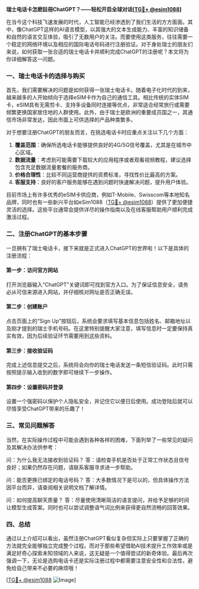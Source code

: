 **瑞士电话卡怎麽註冊ChatGPT？——轻松开启全球对话[[TG💪+ @esim1088](https://t.me/s/esim1088)]**

在当今这个科技飞速发展的时代，人工智能已经渗透到了我们生活的方方面面。其中，像ChatGPT这样的AI语言模型，以其强大的文本生成能力、丰富的知识储备和自然的语言交互体验，吸引了无数用户的关注。而要使用这类服务，往往需要一个稳定的网络环境以及相应的国际电话号码进行注册验证。对于身处瑞士的朋友们来说，如何获取一张合适的瑞士电话卡并顺利完成ChatGPT的注册呢？本文将为你详细解答这一问题。

### 一、瑞士电话卡的选择与购买

首先，我们需要解决的问题是如何获得一张瑞士电话卡。随着电子化时代的到来，越来越多的人开始倾向于选择eSIM卡作为自己的通信工具。相比传统的实体SIM卡，eSIM具有无需剪卡、支持多设备同时连接等优点，非常适合经常旅行或需要频繁更换国家居住地的人群使用。此外，由于瑞士是欧洲的重要成员国之一，其通信市场非常发达，因此市面上可供选择的产品种类繁多。

对于想要注册ChatGPT的朋友而言，在挑选电话卡时应重点关注以下几个方面：
1. **覆盖范围**：确保所选电话卡能够提供良好的4G/5G信号覆盖，尤其是在城市中心区域。
2. **数据流量**：考虑到可能需要下载较大的应用程序或者观看视频教程，建议选择包含充足数据流量套餐的服务商。
3. **价格合理性**：比较不同运营商提供的资费标准，寻找性价比最高的方案。
4. **客服支持**：良好的客户服务能够在遇到问题时快速解决问题，提升用户体验。

目前市场上有许多优秀的eSIM卡供应商，例如T-Mobile、Swisscom等本地知名品牌，同时也有一些新兴平台如eSim1088（[TG💪+ @esim1088](https://t.me/s/esim1088)）提供了更加便捷灵活的选择。这些平台通常会提供详尽的操作指南以及在线客服帮助用户顺利完成激活过程。

### 二、注册ChatGPT的基本步骤

一旦拥有了瑞士电话卡，接下来就是正式进入ChatGPT的世界啦！以下是具体的注册流程：

#### 第一步：访问官方网站
打开浏览器输入“ChatGPT”关键词即可找到官方入口。为了保证信息安全，请务必从可信来源进入网站，并仔细核对网址是否正确无误。

#### 第二步：创建账户
点击页面上的“Sign Up”按钮后，系统会要求填写基本信息包括姓名、邮箱地址以及刚才提到的瑞士手机号码。在这里特别提醒大家注意，填写信息时一定要保持真实有效，因为后续验证环节需要用到这些资料。

#### 第三步：接收验证码
完成上述信息提交之后，系统将会向你的瑞士电话发送一条短信验证码。此时只需按照提示输入收到的数字即可继续下一步操作。

#### 第四步：设置密码并登录
设置一个强密码以保护个人隐私安全，并记住它以便日后使用。成功登陆后就可以尽情享受ChatGPT带来的乐趣了！

### 三、常见问题解答

当然，在实际操作过程中可能会遇到各种各样的困难，下面列举了一些常见的疑问及其解决办法供参考：

问：为什么我无法接收到验证码？
答：请检查手机是否处于正常工作状态且信号良好；如果仍然存在问题，请联系客服寻求进一步帮助。

问：能否更换已绑定的电话号码？
答：大多数情况下是可以的，但具体操作方法因平台而异，请查阅相关说明文档了解详情。

问：如何提高聊天质量？
答：尽量使用清晰简洁的语言提问，并给予足够的时间让模型生成答案。同时也可以尝试调整语气词比例来获得更自然流畅的回答效果。

### 四、总结

通过以上介绍可以看出，虽然注册ChatGPT看似复杂但实际上只要掌握了正确的方法就完全能够独立完成整个过程。而对于那些希望借助AI技术提升工作效率或是满足好奇心探索未知领域的人来说，这无疑是一个值得尝试的新奇体验。最后再次强调一下，无论是选购电话卡还是实际注册过程中都需要注意安全性和合法性，避免给自己带来不必要的麻烦哦！

[[TG💪+ @esim1088](https://t.me/s/esim1088) ![Image](https://i.postimg.cc/4NQfJmqS/Snipaste-2025-05-13-00-14-12.png)]